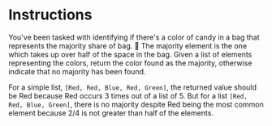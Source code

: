 # Instructions

You've been tasked with identifying if there's a color of candy in a bag that represents the majority share of bag. 🍬 The majority element is the one which takes up over half of the space in the bag. Given a list of elements representing the colors, return the color found as the majority, otherwise indicate that no majority has been found.

For a simple list, `[Red, Red, Blue, Red, Green]`, the returned value should be Red because Red occurs 3 times out of a list of 5. But for a list  `[Red, Red, Blue, Green]`, there is no majority despite Red being the most common element because 2/4 is not greater than half of the elements.
